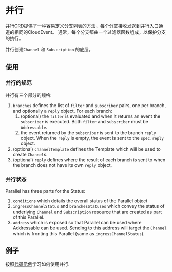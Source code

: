 # 并行

并行CRD提供了一种容易定义分支列表的方法，每个分支接收发送到并行入口通道的相同的CloudEvent。
通常，每个分支都由一个过滤器函数组成，以保护分支的执行。

并行创建`Channel` 和 `Subscription` 的底层。

## 使用

### 并行的规范

并行有三个部分的规格:

1. `branches` defines the list of `filter` and `subscriber` pairs, one per branch,
   and optionally a `reply` object. For each branch:
   1. (optional) the `filter` is evaluated and when it returns an event the `subscriber` is
      executed. Both `filter` and `subscriber` must be `Addressable`.
   1. the event returned by the `subscriber` is sent to the branch `reply`
      object. When the `reply` is empty, the event is sent to the `spec.reply`
      object.
1. (optional) `channelTemplate` defines the Template which will be used to
   create `Channel`s.
1. (optional) `reply` defines where the result of each branch is sent to when
   the branch does not have its own `reply` object.

### 并行状态

Parallel has three parts for the Status:

1. `conditions` which details the overall status of the Parallel object
1. `ingressChannelStatus` and `branchesStatuses` which convey the status of
   underlying `Channel` and `Subscription` resource that are created as part of
   this Parallel.
1. `address` which is exposed so that Parallel can be used where Addressable can
   be used. Sending to this address will target the `Channel` which is fronting
   this Parallel (same as `ingressChannelStatus`).

## 例子

按照[代码示例](https://github.com/knative/docs/tree/main/code-samples/eventing/parallel)学习如何使用并行.

